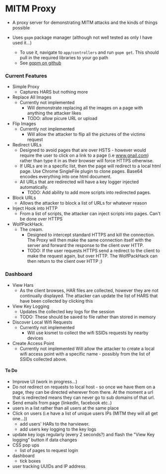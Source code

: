 # MITM Proxy

* A proxy server for demonstrating MITM attacks and the kinds of things possible

* Uses `gopm` package manager (although not well tested as only I have used it...)
	* To use it, navigate to `app/controllers` and run `gopm get`. This should pull in the required libraries to your go path
	* See [gopm on github](https://github.com/gpmgo/gopm)
### Current Features

* Simple Proxy
	* Captures HARS but nothing more
* Replace All Images
	* Currently not implemented
		* Will demonstrate replacing all the images on a page with anything the attacker likes
		* TODO: allow picure URL or upload
* Flip Images
	* Currently not implemented
		* Will allow the attacker to flip all the pictures of the victims request
* Redirect URLs
	* Designed to avoid pages that are over HSTS - however would require the user to click on a link to a page (i.e www.gnail.com) rather than type it in as their browser will force HTTPS otherwise.
	* If URLs are in a specific list, then the page will redirect to a local html page. Use Chrome SingleFile plugin to clone pages. Base64 encodes everything into one html document.
	* All URLs that are redirected will have a key logger injected automatically.
		* TODO: Add ability to add more scripts into redirected pages.
* Block URLs
	* Allows the attacker to block a list of URLs for whatever reason
* Inject Hook into HTTP
	* From a list of scripts, the attacker can inject scripts into pages. Can't be done over HTTPS
* WolfPackHack.
	* The cream.
		* Designed to intercept standard HTTPS and kill the connection. The Proxy will then make the same connection itself with the server and forward the response to the client over HTTP.
		* TODO: If the user requests HTTPS send a redirect to the client to make the request again, but over HTTP. The WolfPackHack can then return to the client over HTTP ;)

### Dashboard

* View Hars
	* As the client browses, HAR files are collected, however they are not continually displayed. The attacker can update the list of HARS that have been collected by clicking this
* View Key Logging
	* Updates the collected key logs for the session
	* TODO: These should be saved to file rather than stored in memory
* Discover Local Wifi Requests
	* Currently not implemented
		* Will use kismet to collect the wifi SSIDs requests by nearby devices
* Create Access Point
	* Currently not implemented
		Will allow the attacker to create a local wifi access point with a specific name - possibly from the list of SSIDs collected above.




#### To Do

* Improve UI (work in progress...)
* Do not redirect on requests to local host - so once we have them on a page, they can be directed wherever from there. At the moment a url that is redirected means they can never go to sub domains of that url.
* Send emails from page (linkedIn, facebook etc..)
* users in a list rather than all users at the same place
* Click on users (i.e have a list of unique users IPs (MITM they will all get one...))
	* add users' HARs to the harviewer.
	* add users key logging to the key logs
* update key logs regularly (every 2 seconds?) and flash the "View Key logging" button if data changes
* CSS pop ups
	* list of pages to request login
* dashboard
	* tick boxes
* user tracking UUIDs and IP address
